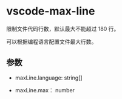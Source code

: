 # vscode-max-line
限制文件代码行数，默认最大不能超过 180 行。

可以根据编程语言配置文件最大行数。

## 参数

- maxLine.language: string[]

- maxLine.max： number
